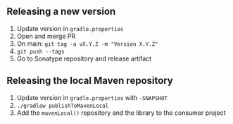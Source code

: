 ## Releasing a new version

1. Update version in `gradle.properties`
2. Open and merge PR
3. On main: `git tag -a vX.Y.Z -m "Version X.Y.Z"`
4. `git push --tags`
5. Go to Sonatype repository and release artifact

## Releasing the local Maven repository

1. Update version in `gradle.properties` with `-SNAPSHOT`
2. `./gradlew publishToMavenLocal`
3. Add the `mavenLocal()` repository and the library to the consumer project